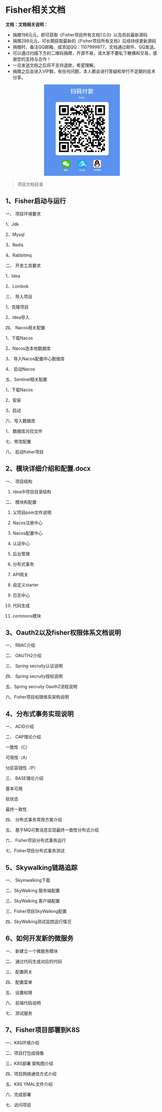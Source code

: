 # Fisher相关文档

**文档：文档相关说明：**

- 捐赠198元元，即可获取《Fisher项目所有文档1.0.0》以及目前最新源码
- 捐赠298元元，可长期获取最新的《Fisher项目所有文档》后续持续更新源码
- 捐赠时，备注QQ邮箱、或添加QQ：1107999877，文档通过邮件、QQ发送。
- 可以通过扫描下方的二维码捐赠，开源不易，请大家不要私下散播和交易，感谢您的支持与合作！
- 一旦发送文档之后将不支持退款，希望理解。
- 捐赠之后会进入VIP群，有任何问题，本人都会进行答疑和举行不定期的技术分享。
  

<p align="center"> 
  <img src="./pay.jpeg" alt="Sample" width="250" height="300"> 
  <!-- <p align="left"> </p> -->
</p>

> 项目文档目录

## 1、Fisher启动与运行

一、 项目环境要求	

1、Jdk	

2、Mysql	

3、Redis	

4、Rabbitmq	

二、 开发工具要求

1、Idea	

2、Lombok

三、 导入项目

1、克隆项目	

2、Idea导入	

四、 Nacos相关配置	

1、下载Nacos	

2、Nacos连本地数据库

3、 导入Nacos配置中心数据库	

4、 启动Nacos

五、Sentinel相关配置	

1、下载Nacos

2、安装

3、启动	

六、导入数据库	

1、 数据库对应文件	

七、修改配置

八、 启动fisher项目	

## 2、模块详细介绍和配置.docx

一、 项目结构	

1. Idea中项目目录结构	

二、 模块和配置	

1. 父项目pom文件说明	

2. Nacos注册中心	

3. Nacos配置中心	

4. 认证中心	

5. 后台管理	

6. 分布式事务

7. API网关	

8. 自定义starter	

9. 日志中心	

10. 代码生成

11. commons模块

## 3、Oauth2以及fisher权限体系文档说明

一、 RBAC介绍

二、 OAUTH2介绍

三、 Spring secruity认证说明

四、 Spring secruity授权说明

五、Spring secruity Oauth2流程说明

六、Fisher项目权限体系架构说明	

## 4、分布式事务实现说明

一、 ACID介绍	

二、 CAP理论介绍

一致性（C）

可用性（A）	

分区容错性（P）

三、 BASE理论介绍	

基本可用	

软状态	

最终一致性

四、 分布式事务常用方案介绍	

五、 基于MQ可靠消息实现最终一致性分布式介绍	

六、 Fisher项目分布式事务运行

七、Fisher项目分布式事务测试

## 5、Skywalking链路追踪

一、 Skyinwalking下载	

二、SkyWalking 服务端配置	

三、SkyWalking 客户端配置	

三、Fisher项目SkyWalking配置	

四、SkyWalking测试监控运行情况	


## 6、如何开发新的微服务

一、 新建立一个微服务模块	

二、 通过代码生成对应的代码	

三、 配置网关

四、 配置菜单	

五、 设置权限	

六、 前端代码说明	

七、 测试服务	

## 7、Fisher项目部署到K8S

一、K8S环境介绍	

二、项目打包成镜像	

三、K8S部署 架构图介绍	

四、项目网络通信方式介绍	

五、K8S YMAL文件介绍	

六、完成部署	

七、访问项目	

 
